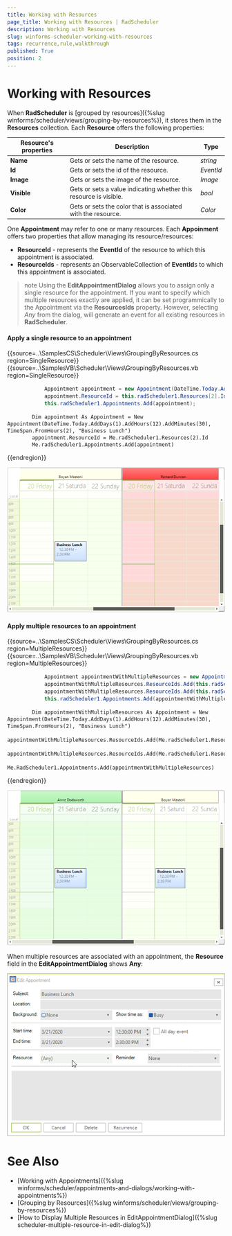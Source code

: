 ```yaml
---
title: Working with Resources
page_title: Working with Resources | RadScheduler
description: Working with Resources
slug: winforms-scheduler-working-with-resources
tags: recurrence,rule,walkthrough
published: True
position: 2
---
```


# Working with Resources

When **RadScheduler** is [grouped by resources]({%slug winforms/scheduler/views/grouping-by-resources%}), it stores them in the **Resources** collection. Each **Resource** offers the following properties:

|Resource's properties|Description|Type|
|----|----|----|
|**Name**|Gets or sets the name of the resource.|*string*|
|**Id**|Gets or sets the id of the resource.|*EventId*|
|**Image**|Gets or sets the image of the resource.|*Image*|
|**Visible**|Gets or sets a value indicating whether this resource is visible.|*bool*|
|**Color**|Gets or sets the color that is associated with the resource.|*Color*|

One **Appointment** may refer to one or many resources. Each **Appoinment** offers two properties that allow managing its resource/resources:

* **ResourceId** - represents the **EventId** of the resource to which this appointment is associated.
* **ResourceIds** - represents an ObservableCollection of **EventId**s to which this appointment is associated.

>note Using the **EditAppointmentDialog** allows you to assign only a single resource for the appointment. If you want to specify which multiple resources exactly are applied, it can be set programmically to the Appointment via the **ResourcesIds** property. However, selecting *Any* from the dialog, will generate an event for all existing resources in **RadScheduler**.

#### Apply a single resource to an appointment

{{source=..\SamplesCS\Scheduler\Views\GroupingByResources.cs region=SingleResource}} 
{{source=..\SamplesVB\Scheduler\Views\GroupingByResources.vb region=SingleResource}} 

````C#
            Appointment appointment = new Appointment(DateTime.Today.AddDays(1).AddHours(12).AddMinutes(30), TimeSpan.FromHours(2), "Business Lunch");
            appointment.ResourceId = this.radScheduler1.Resources[2].Id;
            this.radScheduler1.Appointments.Add(appointment);

````
````VB.NET
        Dim appointment As Appointment = New Appointment(DateTime.Today.AddDays(1).AddHours(12).AddMinutes(30), TimeSpan.FromHours(2), "Business Lunch")
        appointment.ResourceId = Me.radScheduler1.Resources(2).Id
        Me.radScheduler1.Appointments.Add(appointment)

````

{{endregion}} 


![winforms-scheduler-working-with-resources 001](images/winforms-scheduler-working-with-resources001.png)


#### Apply multiple resources to an appointment

{{source=..\SamplesCS\Scheduler\Views\GroupingByResources.cs region=MultipleResources}} 
{{source=..\SamplesVB\Scheduler\Views\GroupingByResources.vb region=MultipleResources}} 

````C#
            Appointment appointmentWithMultipleResources = new Appointment(DateTime.Today.AddDays(1).AddHours(12).AddMinutes(30), TimeSpan.FromHours(2), "Business Lunch");
            appointmentWithMultipleResources.ResourceIds.Add(this.radScheduler1.Resources[2].Id);
            appointmentWithMultipleResources.ResourceIds.Add(this.radScheduler1.Resources[1].Id);
            this.radScheduler1.Appointments.Add(appointmentWithMultipleResources);

````
````VB.NET
        Dim appointmentWithMultipleResources As Appointment = New Appointment(DateTime.Today.AddDays(1).AddHours(12).AddMinutes(30), TimeSpan.FromHours(2), "Business Lunch")
        appointmentWithMultipleResources.ResourceIds.Add(Me.radScheduler1.Resources(2).Id)
        appointmentWithMultipleResources.ResourceIds.Add(Me.radScheduler1.Resources(1).Id)
        Me.RadScheduler1.Appointments.Add(appointmentWithMultipleResources)

````

{{endregion}}

![winforms-scheduler-working-with-resources 002](images/winforms-scheduler-working-with-resources002.png)

When multiple resources are associated with an appointment, the **Resource** field in the **EditAppointmentDialog** shows **Any**:

![winforms-scheduler-working-with-resources 003](images/winforms-scheduler-working-with-resources003.png)

            
# See Also

* [Working with Appointments]({%slug winforms/scheduler/appointments-and-dialogs/working-with-appointments%})
* [Grouping by Resources]({%slug winforms/scheduler/views/grouping-by-resources%})
* [How to Display Multiple Resources in EditAppointmentDialog]({%slug scheduler-multiple-resource-in-edit-dialog%})
